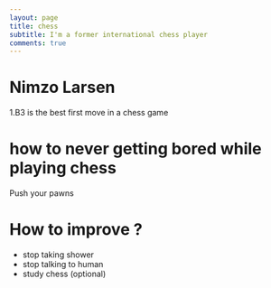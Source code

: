```yaml
---
layout: page
title: chess
subtitle: I'm a former international chess player
comments: true
---
```


# Nimzo Larsen
1.B3 is the best first move in a chess game

# how to never getting bored while playing chess
Push your pawns

# How to improve ?
- stop taking shower   
- stop talking to human   
- study chess (optional)   